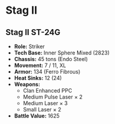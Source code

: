 # Stag II
## Stag II ST-24G
- **Role:** Striker
- **Tech Base:** Inner Sphere Mixed (2823)
- **Chassis:** 45 tons (Endo Steel)
- **Movement:** 7 / 11, XL
- **Armor:** 134 (Ferro Fibrous)
- **Heat Sinks:** 12 (24)
- **Weapons:**
  - Clan Enhanced PPC
  - Medium Pulse Laser × 2
  - Medium Laser × 3
  - Small Laser × 2
- **Battle Value:** 1625

